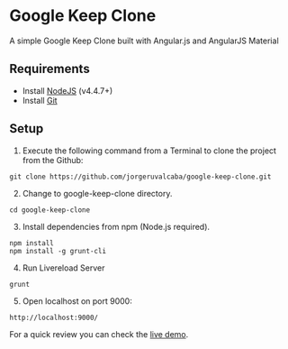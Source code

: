 # Google Keep Clone
A simple Google Keep Clone built with Angular.js and AngularJS Material

## Requirements
- Install [NodeJS](https://nodejs.org/en/) (v4.4.7+)
- Install [Git](https://git-scm.com/downloads)

## Setup
1. Execute the following command from a Terminal to clone the project from the Github:

```
git clone https://github.com/jorgeruvalcaba/google-keep-clone.git
```

2. Change to google-keep-clone directory.

```
cd google-keep-clone
```

3. Install dependencies from npm (Node.js required).

```
npm install
npm install -g grunt-cli
```

4. Run Livereload Server

```
grunt
```

5. Open localhost on port 9000:

```
http://localhost:9000/
```

For a quick review you can check the [live demo](https://codepen.io/jorgeruvalcaba/full/qXdbbv/).
